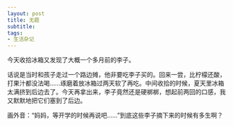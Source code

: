 ```yaml
---
layout: post
title: 无题
subtitle: 
tags:
- 生活杂记
---
```


今天收拾冰箱又发现了大概一个多月前的李子。

话说是当时和孩子走过一个路边摊，他非要吃李子买的。回来一尝，比柠檬还酸，打果汁都没法喝……琢磨着放冰箱过两天软了再吃。中间收拾的时候，夏天里冰箱太满挤到后边去了。今天再拿出来，李子竟然还是硬梆梆，想起前两回的口感，我又默默地把它们塞到了后边。

画外音：“妈妈，等开学的时候再说吧……”到底这些李子摘下来的时候有多生啊？


